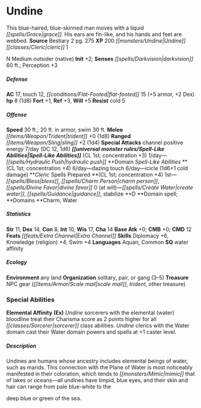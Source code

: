 ﻿---
cssclass: [monsters]
title1: Undine
desc_short: This blue-haired, blue-skinned man moves with a liquid grace. His ears
  are fin-like, and his hands and feet are webbed.
title2: Undine
CR: 1/2
sources:
- name: Bestiary 2
  page: 275
  link: http://paizo.com/pathfinderRPG/v5748btpy8hif
XP: 200
race: Undine
classes:
- cleric 1
alignment: N
size: Medium
type: outsider
subtypes:
- native
initiative:
  bonus: 2
senses:
  darkvision: 60
AC:
  AC: 17
  touch: 12
  flat_footed: 15
  components:
    armor: 5
    dex: 2
HP:
  HP: 8
  long: 1d8
saves:
  fort: 1
  ref: 3
  will: 5
resistances:
  cold: 5
speeds:
  base: 30
  other_semicolon: 20 ft. in armor, swim 30 ft.
attacks:
  melee:
  - - text: trident +0 (1d8)
      entries:
      - - damage: 1d8
      attack: trident
      bonus:
      - 0
  ranged:
  - - text: sling +2 (1d4)
      entries:
      - - damage: 1d4
      attack: sling
      bonus:
      - 2
  special:
  - channel positive energy 7/day (DC 12, 1d6)
spell_like_abilities:
  entries:
  - name: hydraulic push
    source: default
    freq: 1/day
  - name: dazing touch
    source: domain
    freq: 6/day
  - name: icicle
    source: domain
    freq: 6/day
    other: 1d6+1 cold damage
  sources:
  - name: default
    CL: 1
    concentration: 3
  - name: domain
    CL: 1
    concentration: 4
spells:
  entries:
  - name: bless
    source: Cleric
    level: 1
  - name: charm person
    source: Cleric
    level: 1
  - name: divine favor
    source: Cleric
    level: 1
  - name: create water
    source: Cleric
    level: 0
  - name: guidance
    source: Cleric
    level: 0
  - name: stabilize
    source: Cleric
    level: 0
  sources:
  - name: Cleric
    type: prepared
    CL: 1
    concentration: 4
    slots:
      0: at-will
    domains:
    - charm
    - water
ability_scores:
  STR: 11
  DEX: 14
  CON: 8
  INT: 10
  WIS: 17
  CHA: 14
BAB: 0
CMB: 0
CMD: 12
feats:
- name: Extra Channel
skills:
  Diplomacy: 6
  Knowledge (religion): 4
  Swim: 4
  Perception: 3
languages:
- Aquan
- Common
special_qualities:
- water affinity
ecology:
  environment: any land
  organization: solitary, pair, or gang (3-5)
  treasure_type: NPC Gear
  treasure:
  - scale mail
  - trident
  - other treasure
special_abilities:
  Elemental Affinity (Ex): Undine sorcerers with the elemental (water) bloodline treat
    their Charisma score as 2 points higher for all sorcerer class abilities. Undine
    clerics with the Water domain cast their Water domain powers and spells at +1
    caster level.
desc_long: |-
  Undines are humans whose ancestry includes elemental beings of water, such as marids. This connection with the Plane of Water is most noticeably manifested in their coloration, which tends to mimic that of lakes or oceans-all undines have limpid, blue eyes, and their skin and hair can range from pale blue-white to the 

  deep blue or green of the sea.

---

# Undine
This blue-haired, blue-skinned man moves with a liquid _[[spells/Grace|grace]]_. His ears are fin-like, and his hands and feet are webbed.
**Source** Bestiary 2 pg. 275
**XP** 200
_[[monsters/Undine|Undine]]_ _[[classes/Cleric|cleric]]_ 1

N Medium outsider (native)
**Init** +2; **Senses** _[[spells/Darkvision|darkvision]]_ 60 ft.; Perception +3

##### Defense

**AC** 17, touch 12, _[[conditions/Flat-Footed|flat-footed]]_ 15 (+5 armor, +2 Dex)
**hp** 8 (1d8)
**Fort** +1, **Ref** +3, **Will** +5
**Resist** cold 5

##### Offense
**Speed** 30 ft.; 20 ft. in armor, swim 30 ft.
**Melee** _[[items/Weapon/Trident|trident]]_ +0 (1d8)
**Ranged** _[[items/Weapon/Sling|sling]]_ +2 (1d4)
**Special Attacks** channel positive energy 7/day (DC 12, 1d6)
**_[[universal monster rules/Spell-Like Abilities|Spell-Like Abilities]]_** (CL 1st; concentration +3)
1/day—_[[spells/Hydraulic Push|hydraulic push]]_
 **Domain _Spell-Like Abilities_ **(CL 1st; concentration +4)
 6/day—dazing touch
 6/day—icicle (1d6+1 cold damage)
**_Cleric_ Spells Prepared **(CL 1st; concentration +4)
1st—_[[spells/Bless|bless]]_, _[[spells/Charm Person|charm person]]_, _[[spells/Divine Favor|divine favor]]_
0 (at will)—_[[spells/Create Water|create water]]_, _[[spells/Guidance|guidance]]_, stabilize
**D **Domain spell; **Domains **Charm, Water

##### Statistics
**Str** 11, **Dex** 14, **Con** 8, **Int** 10, **Wis** 17, **Cha** 14
**Base Atk** +0; **CMB** +0; **CMD** 12
**Feats** _[[feats/Extra Channel|Extra Channel]]_
**Skills** Diplomacy +6, Knowledge (religion) +4, Swim +4
**Languages** Aquan, Common
**SQ** water affinity

##### Ecology

**Environment** any land
**Organization** solitary, pair, or gang (3–5)
**Treasure** NPC gear (_[[items/Armor/Scale mail|scale mail]]_, _trident_, other treasure)

### Special Abilities

**Elemental Affinity (Ex)** _Undine_ sorcerers with the elemental (water) bloodline treat their Charisma score as 2 points higher for all _[[classes/Sorcerer|sorcerer]]_ class abilities. _Undine_ clerics with the Water domain cast their Water domain powers and spells at +1 caster level.

##### Description

Undines are humans whose ancestry includes elemental beings of water, such as marids. This connection with the Plane of Water is most noticeably manifested in their coloration, which tends to _[[monsters/Mimic|mimic]]_ that of lakes or oceans—all undines have limpid, blue eyes, and their skin and hair can range from pale blue-white to the

deep blue or green of the sea.